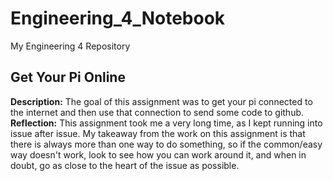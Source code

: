 # Engineering_4_Notebook
My Engineering 4 Repository 

## Get Your Pi Online ##
**Description:** The goal of this assignment was to get your pi connected to the internet and then use that connection to send some code to github. 
**Reflection:** This assignment took me a very long time, as I kept running into issue after issue. My takeaway from the work on this assignment is that there is always more than one way to do something, so if the common/easy way doesn't work, look to see how you can work around it, and when in doubt, go as close to the heart of the issue as possible. 



